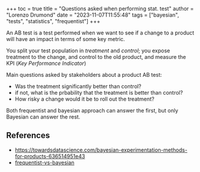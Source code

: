 +++
toc = true
title = "Questions asked when performing stat. test"
author = "Lorenzo Drumond"
date = "2023-11-07T11:55:48"
tags = ["bayesian",  "tests",  "statistics",  "frequentist"]
+++


An AB test is a test performed when we want to see if
a change to a product will have an impact in terms of some key metric.

You split your test population in _treatment_ and _control_; you expose
treatment to the change, and control to the old product, and measure
the KPI (_Key Performance Indicator_)

Main questions asked by stakeholders about a product AB test:
- Was the treatment significantly better than control?
- if not, what is the prbability that the treatment is better than control?
- How risky a change would it be to roll out the treatment?

Both frequentist and bayesian approach can answer the first, but only
Bayesian can answer the rest.

## References
- https://towardsdatascience.com/bayesian-experimentation-methods-for-products-636514951e43
- [frequentist-vs-bayesian](/wiki/frequentist-vs-bayesian/)
